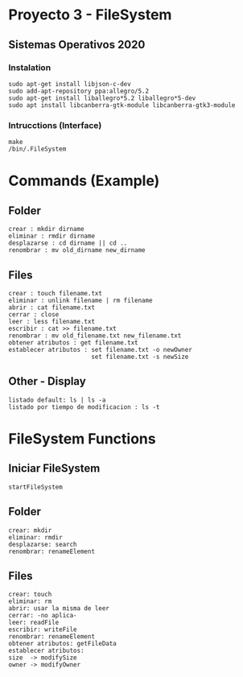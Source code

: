# Proyecto 3 - FileSystem
## Sistemas Operativos 2020

### Instalation
    sudo apt-get install libjson-c-dev
    sudo add-apt-repository ppa:allegro/5.2
    sudo apt-get install liballegro*5.2 liballegro*5-dev
    sudo apt install libcanberra-gtk-module libcanberra-gtk3-module

### Intrucctions (Interface)
    make
    /bin/.FileSystem

# Commands (Example)
## Folder
    crear : mkdir dirname
    eliminar : rmdir dirname
    desplazarse : cd dirname || cd ..
    renombrar : mv old_dirname new_dirname

## Files
    crear : touch filename.txt
    eliminar : unlink filename | rm filename
    abrir : cat filename.txt
    cerrar : close
    leer : less filename.txt
    escribir : cat >> filename.txt
    renombrar : mv old_filename.txt new_filename.txt
    obtener atributos : get filename.txt
    establecer atributos : set filename.txt -o newOwner
                           set filename.txt -s newSize

## Other - Display
    listado default: ls | ls -a
    listado por tiempo de modificacion : ls -t

# FileSystem Functions
## Iniciar FileSystem
    startFileSystem

## Folder
    crear: mkdir
    eliminar: rmdir
    desplazarse: search
    renombrar: renameElement

## Files
    crear: touch
    eliminar: rm
    abrir: usar la misma de leer
    cerrar: -no aplica-
    leer: readFile
    escribir: writeFile
    renombrar: renameElement
    obtener atributos: getFileData
    establecer atributos: 
	size  -> modifySize
	owner -> modifyOwner
